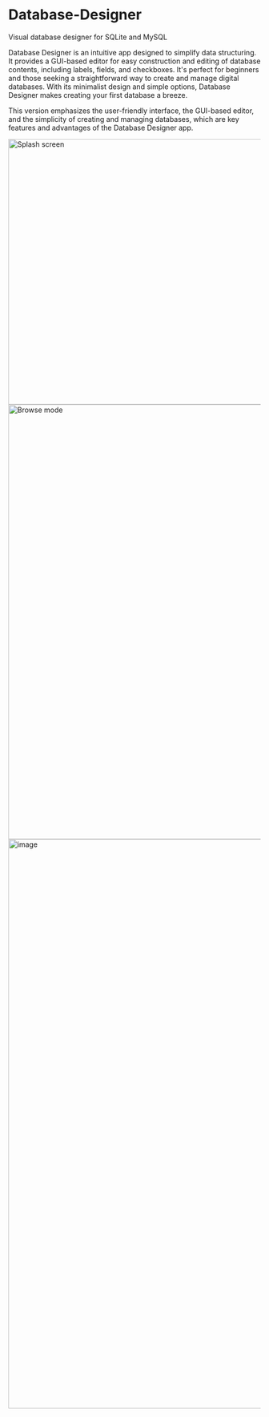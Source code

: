 # Database-Designer
 
Visual database designer for SQLite and MySQL

Database Designer is an intuitive app designed to simplify data structuring. It provides a GUI-based editor for easy construction and editing of database contents, including labels, fields, and checkboxes. It's perfect for beginners and those seeking a straightforward way to create and manage digital databases. With its minimalist design and simple options, Database Designer makes creating your first database a breeze.

This version emphasizes the user-friendly interface, the GUI-based editor, and the simplicity of creating and managing databases, which are key features and advantages of the Database Designer app.

<img width="530" alt="Splash screen" src="https://user-images.githubusercontent.com/95830062/229255616-71642439-4e41-433d-a57a-dfb188c1cfda.png">


<img width="867" alt="Browse mode" src="https://user-images.githubusercontent.com/95830062/229255318-03d9d4fa-94b1-4b6c-be86-db94627ff92b.png">

<img width="1136" alt="image" src="https://user-images.githubusercontent.com/95830062/230697743-9a1a50a3-b942-4e13-b732-070a94f90dcb.png">
